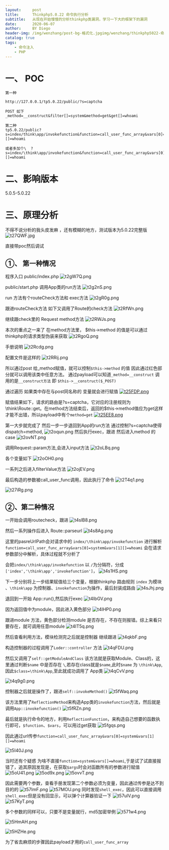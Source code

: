 ```yaml
---
layout:     post
title:      Thinkphp5.0.22 命令执行分析
subtitle:   从现在开始慢慢的分析thinkphp类漏洞，学习一下大的框架下的漏洞
date:       2020-06-07
author:     BY Diego
header-img: /img/wenzhang/post-bg-格式化.jpgimg/wenzhang/thinkphp5022-命令执行.jpg
catalog: true
tags:
    - 命令注入
    - PHP
---
```


# 一、 POC

```
第一种

http://127.0.0.1/tp5.0.22/public/?s=captcha

POST 如下
_method=__construct&filter[]=system&method=get&get[]=whoami

第二种
tp5.0.22/public?s=index/think\app/invokefunction&function=call_user_func_array&vars[0]=system&vars[1][]=whoami

或者多加个\  ?s=index/\think\app/invokefunction&function=call_user_func_array&vars[0]=system&vars[1][]=whoami

```

# 二、影响版本

5.0.5-5.0.22

# 三、原理分析

不得不说分析的我头皮发麻 ，还有模糊的地方，测试版本为5.0.22完整版
![t27QWF.jpg](https://s1.ax1x.com/2020/06/07/t27QWF.jpg)

直接带poc然后调试

## ①、 第一种情况

程序入口 public/index.php
![t2gW7Q.png](https://s1.ax1x.com/2020/06/07/t2gW7Q.png)

public/start.php 调用App类的run方法
![t2g2nS.png](https://s1.ax1x.com/2020/06/07/t2g2nS.png)

run 方法有个routeCheck方法和 exec方法
![t2gR0g.png](https://s1.ax1x.com/2020/06/07/t2gR0g.png)

跟进routeCheck方法 如下又调用了Route的check方法
![t2RfWn.png](https://s1.ax1x.com/2020/06/07/t2RfWn.png)

继续跟check里的 Request method方法
![t2RWJs.png](https://s1.ax1x.com/2020/06/07/t2RWJs.png)

本次的重点之一来了 在method方法里， \$this->method 的值是可以通过thinkphp的请求类型伪装来获取
![t2RgoQ.png](https://s1.ax1x.com/2020/06/07/t2RgoQ.png)

手册说明
![t2Rcdg.png](https://s1.ax1x.com/2020/06/07/t2Rcdg.png)

配置文件是这样的
![t2RRij.png](https://s1.ax1x.com/2020/06/07/t2RRij.png)

所以通过post 给_method赋值，就可以控制`$this->method` 的值
因此通过红色部分就可以调用该类中任意方法。
通过payload可以知道`_method=__construct` 调用的是`__construct方法` 即 `$this->__construct($_POST)`

通过遍历 如果类中存在与post同名称的 变量就会进行赋值
[![t25FDP.png](https://s1.ax1x.com/2020/06/07/t25FDP.png)](https://imgchr.com/i/t25FDP)

赋值结果如下，请求的路由是?s=captcha，它对应的注册规则为\\think\\Route::get。在method方法结束后，返回的\$this->method值应为get这样才能不出错，所以payload中有个`method=get`
[![t25EE8.png](https://s1.ax1x.com/2020/06/07/t25EE8.png)](https://imgchr.com/i/t25EE8)

第一大步就完成了 然后一步一步退回到App的run方法 通过控制?s=captcha使得dispatch=method,
![t2oqun.png](https://s1.ax1x.com/2020/06/07/t2oqun.png)
然后执行exec，跟进
然后进入method 的case
![t2ovNT.png](https://s1.ax1x.com/2020/06/07/t2ovNT.png)

调用Request::param方法,会进入input方法
![t2oLBq.png](https://s1.ax1x.com/2020/06/07/t2oLBq.png)

各个变量如下
![t2oOH0.png](https://s1.ax1x.com/2020/06/07/t2oOH0.png)

一系列之后进入filterValue方法
![t2ojEV.png](https://s1.ax1x.com/2020/06/07/t2ojEV.png)

最后构造的参数被call_user_func调用，因此执行了命令
![t2T4q1.png](https://s1.ax1x.com/2020/06/07/t2T4q1.png)


![t27iRg.png](https://s1.ax1x.com/2020/06/07/t27iRg.png)

## ②、第二种情况

一开始会调用routecheck，跟进
![t4slB8.png](https://s1.ax1x.com/2020/06/09/t4slB8.png)

然后一系列操作后进入 Route::parseurl
![t4s8Ag.png](https://s1.ax1x.com/2020/06/09/t4s8Ag.png)

这里的pasreUrlPath会对请求中的 `index/\think\app/invokefunction` 进行解析
`function=call_user_func_array&vars[0]=system&vars[1][]=whoami` 会在请求参数部分中解析，具体过程就不分析了

会把`index/\think\app/invokefunction` 以 `/`为分隔符，分成`['index','\think\app','invokefunction']`，
![t4s1HS.png](https://s1.ax1x.com/2020/06/09/t4s1HS.png)

下一步分别将上一步结果赋值给三个变量，根据thinkphp 路由规则 `index` 为模块 、`\think\app` 为控制器、`invokefunction`为操作，最后封装成路由
![t4sJhj.png](https://s1.ax1x.com/2020/06/09/t4sJhj.png)

退回到一开始 App::run(),然后执行exec
![t4IbGV.png](https://s1.ax1x.com/2020/06/09/t4IbGV.png)

因为返回值中为module，因此进入黄色部分
![t4IHP0.png](https://s1.ax1x.com/2020/06/09/t4IHP0.png)

跟进module 方法，黄色部分检测module 是否存在，不存在则报错。综上来看只要存在，就可调用任意module
![t4IT5q.png](https://s1.ax1x.com/2020/06/09/t4IT5q.png)


然后查看利用方法，模块检测完之后就是控制器 继续跟进
![t4qkbF.png](https://s1.ax1x.com/2020/06/09/t4qkbF.png)

构造控制器的过程调用了`Loder::controller` 方法
![t4qFDU.png](https://s1.ax1x.com/2020/06/09/t4qFDU.png)

然后又调用了`self::getModuleAndClass` 该方法就是获取Module、Class的，这里通过判断`$name` 中是否存在 `\`,若存在class就是`$name`,此时`$name` 为 `\think\App`,因此`$class=\think\App`,至此就成功调用了 App类
![t4qCvV.png](https://s1.ax1x.com/2020/06/09/t4qCvV.png)


![t4q9g0.png](https://s1.ax1x.com/2020/06/09/t4q9g0.png)

控制器之后就是操作了，跟进`self::invokeMethod()`
![t5fWaq.png](https://s1.ax1x.com/2020/06/09/t5fWaq.png)

该方法里用了`ReflectionMethod`来构造App类的`invokefunction`方法，然后就是调用`App::invokefunction()`
![t5fRZn.png](https://s1.ax1x.com/2020/06/09/t5fRZn.png)

最后就是执行命令的地方，利用`ReflectionFunction`，来构造自己想要的函数执行即可，`$function`、`$vars`，可以用过get获取
![t5fgqs.png](https://s1.ax1x.com/2020/06/09/t5fgqs.png)


因此通过url传参`function=call_user_func_array&vars[0]=system&vars[1][]=whoami`

![t5I40J.png](https://s1.ax1x.com/2020/06/09/t5I40J.png)


当时还有个疑惑 为啥不直接`function=system&vars[]=whoami`,于是试了试直接报错了，追其原因发现是，在获取`$args`时会对函数所有的参数进行赋值
![t5oU41.png](https://s1.ax1x.com/2020/06/09/t5oU41.png)
![t5od9x.png](https://s1.ax1x.com/2020/06/09/t5od9x.png)
![t5ovvT.png](https://s1.ax1x.com/2020/06/09/t5ovvT.png)

因此需要两个参数，查看手册发现第二个参数必须为变量，因此通过传参是达不到目的的
![t57lmF.png](https://s1.ax1x.com/2020/06/09/t57lmF.png)
![t57MOU.png](https://s1.ax1x.com/2020/06/09/t57MOU.png)
同时发现`shell_exec`，因此可以直接调用`shell_exec`但是没有回显示，可以弹个计算器验证一下
![t57ulV.png](https://s1.ax1x.com/2020/06/09/t57ulV.png)
![t57KyT.png](https://s1.ax1x.com/2020/06/09/t57KyT.png)

多个参数的同样可以，只要不是变量就行，md5加密举例
![t571w4.png](https://s1.ax1x.com/2020/06/09/t571w4.png)

![t5HmAH.png](https://s1.ax1x.com/2020/06/09/t5HmAH.png)

![t5HZHe.png](https://s1.ax1x.com/2020/06/09/t5HZHe.png)

为了省去麻烦的步骤因此payload才用的`call_user_func_array`
